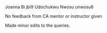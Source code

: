 Joanna Bi jbi9
Udochukwu Nwosu unwosu6

No feedback from CA mentor or instructor given

Made minor edits to the queries. 


